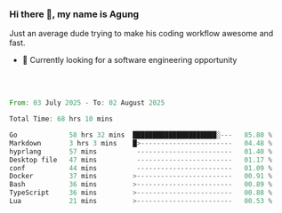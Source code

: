 ### Hi there 👋, my name is Agung
Just an average dude trying to make his coding workflow awesome and fast.

<!--
**agungfir98/agungfir98** is a ✨ _special_ ✨ repository because its `README.md` (this file) appears on your GitHub profile.
-->

- 🔭 Currently looking for a software engineering opportunity
<br/>
<br/>
<!--START_SECTION:waka-->

```rust
From: 03 July 2025 - To: 02 August 2025

Total Time: 68 hrs 10 mins

Go             58 hrs 32 mins  █████████████████████░---   85.80 %
Markdown       3 hrs 3 mins    █>-----------------------   04.48 %
hyprlang       57 mins          ------------------------   01.40 %
Desktop file   47 mins          ------------------------   01.17 %
conf           44 mins          ------------------------   01.09 %
Docker         37 mins         >------------------------   00.91 %
Bash           36 mins         >------------------------   00.89 %
TypeScript     36 mins         >------------------------   00.88 %
Lua            21 mins         >------------------------   00.53 %
```

<!--END_SECTION:waka-->
